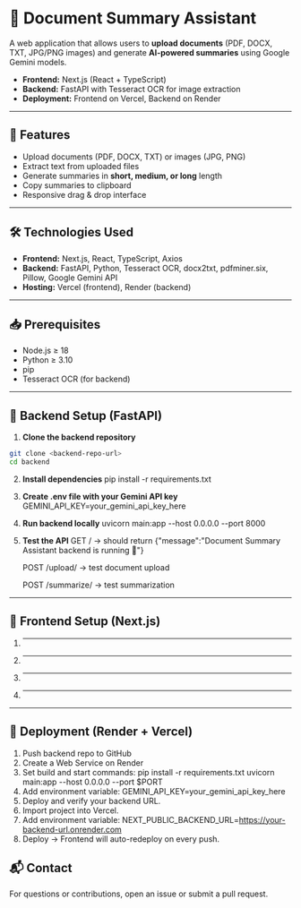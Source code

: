# 📄 Document Summary Assistant

A web application that allows users to **upload documents** (PDF, DOCX, TXT, JPG/PNG images) and generate **AI-powered summaries** using Google Gemini models.

- **Frontend:** Next.js (React + TypeScript)  
- **Backend:** FastAPI with Tesseract OCR for image extraction  
- **Deployment:** Frontend on Vercel, Backend on Render  

---

## 🔹 Features

- Upload documents (PDF, DOCX, TXT) or images (JPG, PNG)  
- Extract text from uploaded files  
- Generate summaries in **short, medium, or long** length  
- Copy summaries to clipboard  
- Responsive drag & drop interface  

---

## 🛠️ Technologies Used

- **Frontend:** Next.js, React, TypeScript, Axios  
- **Backend:** FastAPI, Python, Tesseract OCR, docx2txt, pdfminer.six, Pillow, Google Gemini API  
- **Hosting:** Vercel (frontend), Render (backend)  

---

## 📥 Prerequisites

- Node.js ≥ 18  
- Python ≥ 3.10  
- pip  
- Tesseract OCR (for backend)  

---

## 🔹 Backend Setup (FastAPI)

1. **Clone the backend repository**
```bash
git clone <backend-repo-url>
cd backend
```
2. **Install dependencies**
   pip install -r requirements.txt

3. **Create .env file with your Gemini API key**
   GEMINI_API_KEY=your_gemini_api_key_here

4. **Run backend locally**
   uvicorn main:app --host 0.0.0.0 --port 8000

5. **Test the API**
   GET / → should return {"message":"Document Summary Assistant backend is running 🚀"}

   POST /upload/ → test document upload

   POST /summarize/ → test summarization

---

## 🔹 Frontend Setup (Next.js)

1. ****
2. ****
3. ****
4. ****

---

## 🔹 Deployment (Render + Vercel)

1. Push backend repo to GitHub
2. Create a Web Service on Render
3. Set build and start commands:
   pip install -r requirements.txt
   uvicorn main:app --host 0.0.0.0 --port $PORT
4. Add environment variable:
   GEMINI_API_KEY=your_gemini_api_key_here
5. Deploy and verify your backend URL.
6. Import project into Vercel.
7. Add environment variable:
   NEXT_PUBLIC_BACKEND_URL=https://your-backend-url.onrender.com
8. Deploy → Frontend will auto-redeploy on every push.


## 📬 Contact

For questions or contributions, open an issue or submit a pull request.
